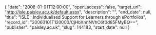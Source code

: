 {
  "date": "2006-01-01T12:00:00", 
  "open_access": false, 
  "target_url": "http://isle.paisley.ac.uk/default.aspx", 
  "description": "", 
  "end_date": null, 
  "title": "ISLE : Individualised Support for Learners through ePortfolios", 
  "record_id": "20060101T120000/CjHbXnnNVhC6f0d85FMyBQ==", 
  "publisher": "paisley.ac.uk", 
  "slug": 144183, 
  "start_date": null
}

